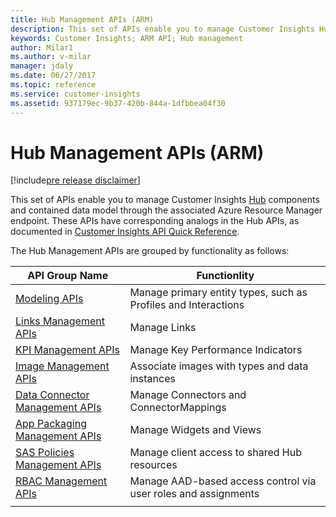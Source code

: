 ```yaml
---
title: Hub Management APIs (ARM)
description: This set of APIs enable you to manage Customer Insights Hub components and data models.
keywords: Customer Insights; ARM API; Hub management
author: Milar1
ms.author: v-milar
manager: jdaly
ms.date: 06/27/2017
ms.topic: reference
ms.service: customer-insights 
ms.assetid: 937179ec-9b37-420b-844a-1dfbbea04f30
---
```


Hub Management APIs (ARM)
=========================

[!include[pre release disclaimer](../../../includes/cc-beta-prerelease-disclaimer.md)]

This set of APIs enable you to manage Customer Insights [Hub](../types/hub.md) components and contained data model through the associated Azure Resource Manager endpoint. These APIs have
corresponding analogs in the Hub APIs, as documented in [Customer Insights API Quick Reference](..\apiquickref.md). 

The Hub Management APIs are grouped by functionality as follows:

|**API Group Name**|**Functionlity**|
| ---------------- | -------------- |
|[Modeling APIs](./typemodeling.md)|Manage primary entity types, such as Profiles and Interactions|
|[Links Management APIs](./linkmngnt.md)|Manage Links|
|[KPI Management APIs](./kpimngnt.md)|Manage Key Performance Indicators|
|[Image Management APIs](./imagemngnt.md)|Associate images with types and data instances|
|[Data Connector Management APIs](./dataconmngnt.md)|Manage Connectors and ConnectorMappings|
|[App Packaging Management APIs](./apppackagingmngnt.md)|Manage Widgets and Views|
|[SAS Policies Management APIs](./authzmngnt.md)|Manage client access to shared Hub resources|
|[RBAC Management APIs](./rbacmngnt.md)|Manage AAD-based access control via user roles and assignments|
| | | 


<!--TODO: Add links to subsection topics after added. -->

